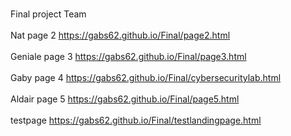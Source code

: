 <br>Final project Team<br>
<br>Nat page 2 https://gabs62.github.io/Final/page2.html<br>
<br>Geniale page 3 https://gabs62.github.io/Final/page3.html<br>
<br>Gaby page 4 https://gabs62.github.io/Final/cybersecuritylab.html<br>
<br>Aldair page 5 https://gabs62.github.io/Final/page5.html <br>
<br>testpage https://gabs62.github.io/Final/testlandingpage.html<br>
